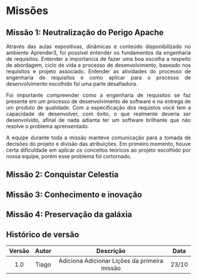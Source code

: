 # Missões

## Missão 1: Neutralização do Perigo Apache
<p align=justify>Através das aulas expositivas, dinâmicas e conteúdo disponibilizado no ambiente Aprender3, foi possível entender os fundamentos da engenharia de requisitos. Entender a importancia de fazer uma boa escolha a respeito de abordagem, ciclo de vida e processo de desenvolvimento, baseado nos requisitos e projeto associado. Entender as atividades do processo de engenharia de requisitos e como aplicar para o processo de desenvolvimento escolhido foi uma parte desafiadora.</p> 
<p align=justify>Foi importante compreender como a engenharia de requisitos se faz presente em um processo de desenvolvimento de software e na entrega de um produto de qualidade. Com a especificação dos requistos você tem a capacidade de desenvolver, com êxito, o que realmente deveria ser desenvolvido, afinal de nada adianta ter um software brilhante que não resolve o problema aprensentado.</p>
<p align=justify>A equipe durante toda a missão manteve comunicação para a tomada de decisões do projeto e divisão das atribuições. Em primeiro momento, houve certa dificuldade em aplicar os conceitos teóricos ao projeto escolhido por nossa equipe, porém esse problema foi cortornado.</p>

## Missão 2: Conquistar Celestia

## Missão 3: Conhecimento e inovação

## Missão 4: Preservação da galáxia

## Histórico de versão

| Versão  | Autor| Descrição | Data |
| :---: | :----: | :-------: | :---: |
|    1.0   |   Tiago     |   Adiciona Adicionar Lições da primeira missão |  23/10 |
